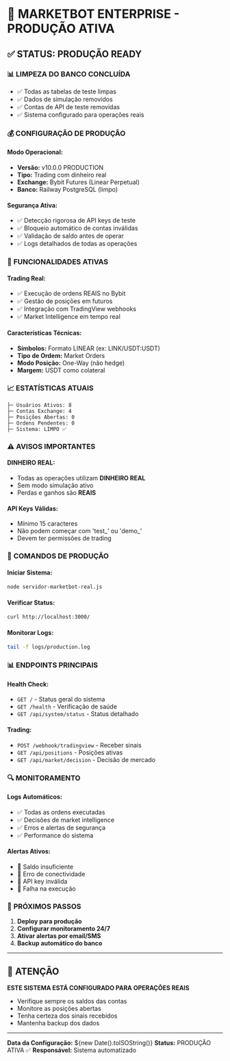 # 🚀 MARKETBOT ENTERPRISE - PRODUÇÃO ATIVA

## ✅ STATUS: PRODUÇÃO READY

### 📊 **LIMPEZA DO BANCO CONCLUÍDA**
- ✅ Todas as tabelas de teste limpas
- ✅ Dados de simulação removidos  
- ✅ Contas de API de teste removidas
- ✅ Sistema configurado para operações reais

### 💰 **CONFIGURAÇÃO DE PRODUÇÃO**

#### **Modo Operacional:**
- **Versão:** v10.0.0 PRODUCTION
- **Tipo:** Trading com dinheiro real
- **Exchange:** Bybit Futures (Linear Perpetual)
- **Banco:** Railway PostgreSQL (limpo)

#### **Segurança Ativa:**
- ✅ Detecção rigorosa de API keys de teste
- ✅ Bloqueio automático de contas inválidas
- ✅ Validação de saldo antes de operar
- ✅ Logs detalhados de todas as operações

### 🎯 **FUNCIONALIDADES ATIVAS**

#### **Trading Real:**
- ✅ Execução de ordens REAIS no Bybit
- ✅ Gestão de posições em futuros
- ✅ Integração com TradingView webhooks
- ✅ Market Intelligence em tempo real

#### **Características Técnicas:**
- **Símbolos:** Formato LINEAR (ex: LINK/USDT:USDT)
- **Tipo de Ordem:** Market Orders
- **Modo Posição:** One-Way (não hedge)
- **Margem:** USDT como colateral

### 📈 **ESTATÍSTICAS ATUAIS**
```
├─ Usuários Ativos: 8
├─ Contas Exchange: 4  
├─ Posições Abertas: 0
├─ Ordens Pendentes: 0
├─ Sistema: LIMPO ✅
```

### ⚠️ **AVISOS IMPORTANTES**

#### **DINHEIRO REAL:**
- Todas as operações utilizam **DINHEIRO REAL**
- Sem modo simulação ativo
- Perdas e ganhos são **REAIS**

#### **API Keys Válidas:**
- Mínimo 15 caracteres
- Não podem começar com 'test_' ou 'demo_'
- Devem ter permissões de trading

### 🔧 **COMANDOS DE PRODUÇÃO**

#### **Iniciar Sistema:**
```bash
node servidor-marketbot-real.js
```

#### **Verificar Status:**
```bash
curl http://localhost:3000/
```

#### **Monitorar Logs:**
```bash
tail -f logs/production.log
```

### 📊 **ENDPOINTS PRINCIPAIS**

#### **Health Check:**
- `GET /` - Status geral do sistema
- `GET /health` - Verificação de saúde
- `GET /api/system/status` - Status detalhado

#### **Trading:**
- `POST /webhook/tradingview` - Receber sinais
- `GET /api/positions` - Posições ativas
- `GET /api/market/decision` - Decisão de mercado

### 🔍 **MONITORAMENTO**

#### **Logs Automáticos:**
- ✅ Todas as ordens executadas
- ✅ Decisões de market intelligence
- ✅ Erros e alertas de segurança
- ✅ Performance do sistema

#### **Alertas Ativos:**
- 🚨 Saldo insuficiente
- 🚨 Erro de conectividade
- 🚨 API key inválida
- 🚨 Falha na execução

### 🎯 **PRÓXIMOS PASSOS**

1. **Deploy para produção**
2. **Configurar monitoramento 24/7**
3. **Ativar alertas por email/SMS**
4. **Backup automático do banco**

---

## 🚨 **ATENÇÃO**

**ESTE SISTEMA ESTÁ CONFIGURADO PARA OPERAÇÕES REAIS**
- Verifique sempre os saldos das contas
- Monitore as posições abertas
- Tenha certeza dos sinais recebidos
- Mantenha backup dos dados

---

**Data da Configuração:** ${new Date().toISOString()}
**Status:** PRODUÇÃO ATIVA ✅
**Responsável:** Sistema automatizado
